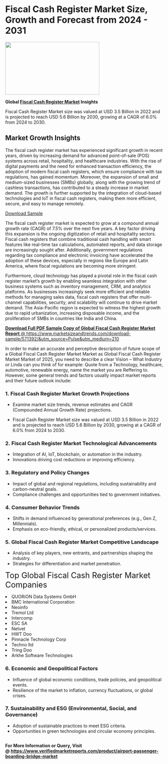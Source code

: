 <H1>Fiscal Cash Register Market Size, Growth and Forecast from 2024 - 2031</H1><img class="aligncenter size-medium wp-image-584254" src="https://thirdeyenews.in/wp-content/uploads/2024/09/Global-Market-Research-300x168.jpeg" alt="" width="300" height="168" /><p><strong>Global&nbsp;<a href="https://www.marketsizeandtrends.com/download-sample/571392/&amp;utm_source=Pulse&amp;utm_medium=210">Fiscal Cash Register Market</a> Insights</strong></p><p>Fiscal Cash Register Market size was valued at USD 3.5 Billion in 2022 and is projected to reach USD 5.6 Billion by 2030, growing at a CAGR of 6.0% from 2024 to 2030.</p><p><h2>Market Growth Insights</h2> <p>The fiscal cash register market has experienced significant growth in recent years, driven by increasing demand for advanced point-of-sale (POS) systems across retail, hospitality, and healthcare industries. With the rise of digital payments and the need for enhanced transaction efficiency, the adoption of modern fiscal cash registers, which ensure compliance with tax regulations, has gained momentum. Moreover, the expansion of small and medium-sized businesses (SMBs) globally, along with the growing trend of cashless transactions, has contributed to a steady increase in market demand. The growth is further supported by the integration of cloud-based technologies and IoT in fiscal cash registers, making them more efficient, secure, and easy to manage remotely.</p> <p><a href="#">Download Sample</a></p> <p>The fiscal cash register market is expected to grow at a compound annual growth rate (CAGR) of 7.5% over the next five years. A key factor driving this expansion is the ongoing digitization of retail and hospitality sectors. Fiscal cash registers that combine traditional cash handling with smart features like real-time tax calculations, automated reports, and data storage are increasingly sought after. Additionally, government regulations regarding tax compliance and electronic invoicing have accelerated the adoption of these devices, especially in regions like Europe and Latin America, where fiscal regulations are becoming more stringent.</p> <p>Furthermore, cloud technology has played a pivotal role in the fiscal cash register market’s growth by enabling seamless integration with other business systems such as inventory management, CRM, and analytics platforms. As businesses increasingly seek more efficient and reliable methods for managing sales data, fiscal cash registers that offer multi-channel capabilities, security, and scalability will continue to drive market demand. The Asia-Pacific region is expected to witness the highest growth due to rapid urbanization, increasing disposable income, and the proliferation of SMBs in countries like India and China.</p> <p><a href="#"></p><p><span class=""><strong>Download Full PDF Sample Copy of Global Fiscal Cash Register Market Report</strong> @ <a href="https://www.marketsizeandtrends.com/download-sample/571392/&amp;utm_source=Pulse&amp;utm_medium=210" target="_blank">https://www.marketsizeandtrends.com/download-sample/571392/&amp;utm_source=Pulse&amp;utm_medium=210</a></span></p><p>In order to make an accurate and perceptive description of future scope of a Global&nbsp;Fiscal Cash Register Market Market as Global&nbsp;Fiscal Cash Register Market Market of 2025, you need to describe a clear Vision &ndash; What Industry or Linda can you think of for example: Quote from a Technology, healthcare, automotive, renewable energy, name the market you are Reffering to. However, some general trends and factors usually impact market reports and their future outlook include:</p><h3>1.&nbsp;<strong>Fiscal Cash Register Market Growth Projections</strong></h3><ul><li>Examine market size trends, revenue estimates and CAGR (Compounded Annual Growth Rate) projections.</li><li><p>Fiscal Cash Register Market size was valued at USD 3.5 Billion in 2022 and is projected to reach USD 5.6 Billion by 2030, growing at a CAGR of 6.0% from 2024 to 2030.</p></li></ul><h3>2.&nbsp;<strong>Fiscal Cash Register Market Technological Advancements</strong></h3><ul><li>Integration of AI, IoT, blockchain, or automation in the industry.</li><li>Innovations driving cost reductions or improving efficiency.</li></ul><h3>3.&nbsp;<strong>Regulatory and Policy Changes</strong></h3><ul><li>Impact of global and regional regulations, including sustainability and carbon-neutral goals.</li><li>Compliance challenges and opportunities tied to government initiatives.</li></ul><h3>4.&nbsp;<strong>Consumer Behavior Trends</strong></h3><ul><li>Shifts in demand influenced by generational preferences (e.g., Gen Z, Millennials).</li><li>Emphasis on eco-friendly, ethical, or personalized products/services.</li></ul><h3>5.&nbsp;<strong>Global Fiscal Cash Register Market Competitive Landscape</strong></h3><ul><li>Analysis of key players, new entrants, and partnerships shaping the industry.</li><li>Strategies for differentiation and market penetration.</li></ul><p data-pm-slice="1 1 []"><span style="color: inherit; font-family: inherit; font-size: 25px;">Top Global Fiscal Cash Register Market Companies</span></p><div class="" data-test-id=""><p><li>QUORiON Data Systems GmbH</li><li> BMC International Corporation</li><li> Neoinfo</li><li> Tremol Ltd</li><li> Intercomp</li><li> ESC SA</li><li> Netvet</li><li> HWT Doo</li><li> Pinnacle Technology Corp</li><li> Techno ltd</li><li> Tring Doo</li><li> Arkhe Software Technologies</li></p></div><h3>6.&nbsp;<strong>Economic and Geopolitical Factors</strong></h3><ul><li>Influence of global economic conditions, trade policies, and geopolitical events.</li><li>Resilience of the market to inflation, currency fluctuations, or global crises.</li></ul><h3>7.&nbsp;<strong>Sustainability and ESG (Environmental, Social, and Governance)</strong></h3><ul><li>Adoption of sustainable practices to meet ESG criteria.</li><li>Opportunities in green technologies and circular economy principles.</li></ul><h2><strong style="font-size: 14px;">For More Information or Query, Visit @&nbsp;</strong><a style="background-color: #ffffff; font-size: 14px;" href="https://www.marketsizeandtrends.com/report/fiscal-cash-register-market/" target="_blank">https://www.verifiedmarketreports.com/product/airport-passenger-boarding-bridge-market</a></h2>
